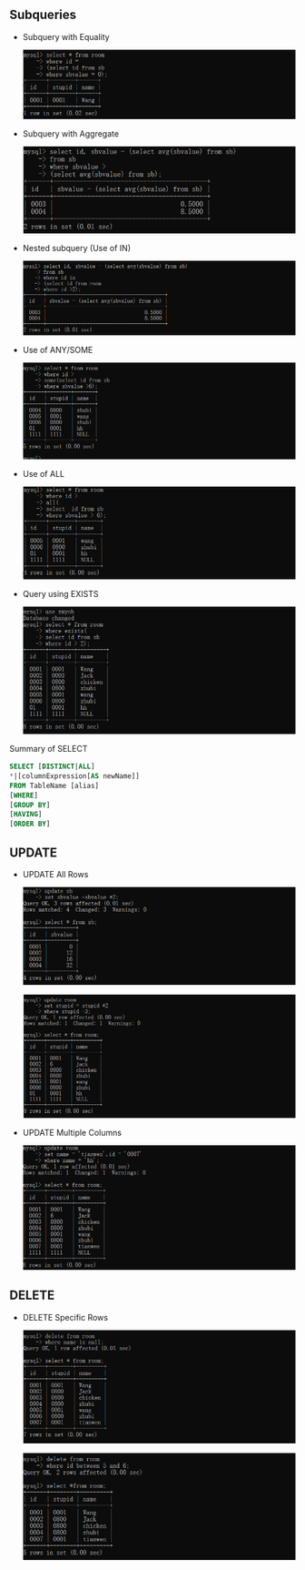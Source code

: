 ## Subqueries

+ Subquery with Equality

    ![png](images\subquery1.png)

+ Subquery with Aggregate

    ![png](images\subquery2.png)

+ Nested subquery (Use of IN) 

    ![png](images\in.png)

+ Use of ANY/SOME

    ![png](images\any.png)

+ Use of ALL

    ![png](images\all.png)

+ Query using EXISTS

    ![png](images\exist.png)

Summary of SELECT

```sql
SELECT [DISTINCT|ALL]
*|[columnExpression[AS newName]]
FROM TableName [alias]
[WHERE]
[GROUP BY]
[HAVING]
[ORDER BY]
```



## UPDATE

+ UPDATE All Rows

    ![png](images\update1.png)

    ![png](images\update2.png)

+ UPDATE Multiple Columns

    ![png](images\updatemulti.png)

## DELETE

+ DELETE Specific Rows

    ![png](images\delete1.png)

    ![png](images\delete2.png)